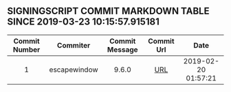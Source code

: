 ## SIGNINGSCRIPT COMMIT MARKDOWN TABLE SINCE 2019-03-23 10:15:57.915181

| Commit Number | Commiter | Commit Message | Commit Url | Date | 
|:---:|:----:|:----------------------------------:|:------:|:----:| 
|1|escapewindow|9.6.0|[URL](https://github.com/mozilla-releng/signingscript/commit/bf5e08deb97df431eca48f0e2019238faa51f03c)|2019-02-20 01:57:21


